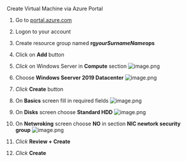 Create Virtual Machine via Azure Portal

1. Go to [portal.azure.com]()
1. Logon to your account
1. Create resource group named **rg$yourSurnameName$ops**
1. Click on **Add** button
1. _Click_ on Windows Server in **Compute** section
![image.png](https://github.com/misogsk/devops-training/tree/master/Portal/.attachments/image-bbb12e51-53d8-4df1-be74-fe165f4c5247.png)

1. Choose **Windows Seerver 2019 Datacenter**
![image.png](/.attachments/image-5512fc71-b5dd-4a10-8866-c6956134660e.png)

1. _Click_ **Create** button
1. On **Basics** screen fill in required fields
![image.png](/.attachments/image-27717488-7be6-40e3-abe3-0a7bdf12c0d9.png)

1. On **Disks** screen choose **Standard HDD**
![image.png](/.attachments/image-7bfd5c13-6fe0-4cd2-a5ee-6322b7251595.png)

1. On **Netwroking** screen choose **NO** in section **NIC newtork security group**
![image.png](/.attachments/image-b094e72f-5368-4b89-a6ea-29a19d0c1f1b.png)

1. _Click_ **Review + Create**
1. _Click_ **Create**
